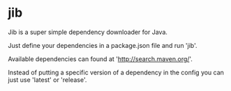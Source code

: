 jib
===

Jib is a super simple dependency downloader for Java.

Just define your dependencies in a package.json file and run 'jib'.

Available dependencies can found at 'http://search.maven.org/'.

Instead of putting a specific version of a dependency in the config you can just use 'latest' or 'release'.
